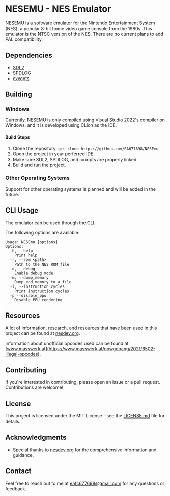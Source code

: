 # NESEMU - NES Emulator

NESEMU is a software emulator for the Nintendo Entertainment System (NES), a popular 8-bit home video game console from the 1980s.
This emulator is the NTSC version of the NES. There are no current plans to add PAL compatibility.

## Dependencies

- [SDL2](https://www.libsdl.org/download-2.0.php)
- [SPDLOG](https://github.com/gabime/spdlog)
- [cxxopts](https://github.com/jarro2783/cxxopts)

## Building

### Windows

Currently, NESEMU is only compiled using Visual Studio 2022's compiler on Windows, and it is developed using CLion as the IDE.

#### Build Steps

1. Clone the repository: `git clone https://github.com/EA677698/NESEmu`.
2. Open the project in your perferred IDE.
3. Make sure SDL2, SPDLOG, and cxxopts are properly linked.
4. Build and run the project.

### Other Operating Systems

Support for other operating systems is planned and will be added in the future.

## CLI Usage

The emulator can be used through the CLI.

The following options are available:
```shell
Usage: NESEmu [options]
Options:
  -h, --help
    Print help
  -r, --rom <path>
    Path to the NES ROM file
  -d, --debug
    Enable debug mode
  -m, --dump_memory
    Dump end memory to a file
  -i, --instruction_cycles
    Print instruction cycles
  -p --disable_ppu
    Disable PPU rendering
```

## Resources

A lot of information, research, and resources that have been used in this project can be found at [nesdev.org](https://nesdev.org).

Information about unofficial opcodes used can be found at [www.masswerk.at](https://www.masswerk.at/nowgobang/2021/6502-illegal-opcodes).

## Contributing

If you're interested in contributing, please open an issue or a pull request. Contributions are welcome!

## License

This project is licensed under the MIT License - see the [LICENSE.md](LICENSE.md) file for details.

## Acknowledgments

- Special thanks to [nesdev.org](https://nesdev.org) for the comprehensive information and guidance.

## Contact

Feel free to reach out to me at eafc677698@gmail.com for any questions or feedback.
